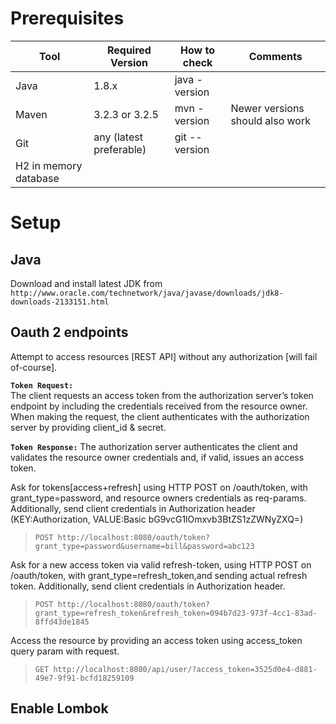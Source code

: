 Prerequisites
==============
| **Tool** | **Required Version** | **How to check**  | **Comments** |
| ----- | ------ | ---- | ---- |
| Java | 1.8.x | java -version | |
| Maven | 3.2.3 or 3.2.5 | mvn -version | Newer versions should also work |
| Git | any (latest preferable) | git --version | |
| H2 in memory database |  |  | |

Setup
======

Java
----------
Download and install latest JDK from `http://www.oracle.com/technetwork/java/javase/downloads/jdk8-downloads-2133151.html`

Oauth 2 endpoints
----------- 
  Attempt to access resources [REST API] without any authorization [will fail of-course].

**`Token Request:`**  
The client requests an access token from the authorization server’s token endpoint by including the credentials 
  received from the resource owner. When making the request, the client authenticates with the authorization 
  server by providing client_id & secret.
  
**`Token Response:`**
The authorization server authenticates the client and validates the resource owner credentials and, if valid, 
issues an access token.

  Ask for tokens[access+refresh] using HTTP POST on /oauth/token, with grant_type=password, and resource owners credentials as req-params. 
  Additionally, send client credentials in Authorization header (KEY:Authorization, VALUE:Basic bG9vcG1lOmxvb3BtZS1zZWNyZXQ=)
 > `POST http://localhost:8080/oauth/token?grant_type=password&username=bill&password=abc123`
  
  Ask for a new access token via valid refresh-token, using HTTP POST on /oauth/token, with grant_type=refresh_token,and sending actual refresh token. Additionally, send client credentials in Authorization header.
 > `POST http://localhost:8080/oauth/token?grant_type=refresh_token&refresh_token=094b7d23-973f-4cc1-83ad-8ffd43de1845`
  
  Access the resource by providing an access token using access_token query param with request.
 > `GET http://localhost:8080/api/user/?access_token=3525d0e4-d881-49e7-9f91-bcfd18259109`
  
Enable Lombok
-----------
